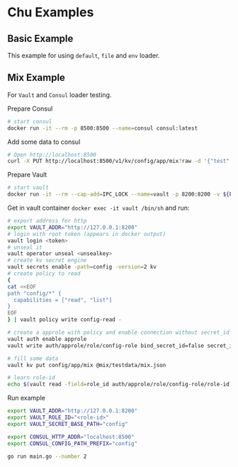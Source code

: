 # Chu Examples

## Basic Example

This example for using `default`, `file` and `env` loader.

## Mix Example

For `Vault` and `Consul` loader testing.

Prepare Consul

```sh
# start consul
docker run -it --rm -p 8500:8500 --name=consul consul:latest
```

Add some data to consul

```sh
# Open http://localhost:8500
curl -X PUT http://localhost:8500/v1/kv/config/app/mix?raw -d '{"test":"99"}'
```

Prepare Vault

```sh
# start vault
docker run -it --rm --cap-add=IPC_LOCK --name=vault -p 8200:8200 -v ${PWD}/mix:/mix vault:latest
```

Get in vault container `docker exec -it vault /bin/sh` and run:

```sh
# export address for http
export VAULT_ADDR="http://127.0.0.1:8200"
# login with root token (appears in docker output)
vault login <token>
# unseal it
vault operator unseal <unsealkey>
# create kv secret engine
vault secrets enable -path=config -version=2 kv
# create policy to read
{
cat <<EOF
path "config/*" {
  capabilities = ["read", "list"]
}
EOF
} | vault policy write config-read -

# create a approle with policy and enable connection without secret_id
vault auth enable approle
vault write auth/approle/role/config-role bind_secret_id=false secret_id_bound_cidrs="127.0.0.0/8,172.17.0.0/16" policies="default","config-read"

# fill some data
vault kv put config/app/mix @mix/testdata/mix.json

# learn role-id
echo $(vault read -field=role_id auth/approle/role/config-role/role-id)
```

Run example

```sh
export VAULT_ADDR="http://127.0.0.1:8200"
export VAULT_ROLE_ID="<role-id>"
export VAULT_SECRET_BASE_PATH="config"

export CONSUL_HTTP_ADDR="localhost:8500"
export CONSUL_CONFIG_PATH_PREFIX="config"
```

```sh
go run main.go --number 2
```
